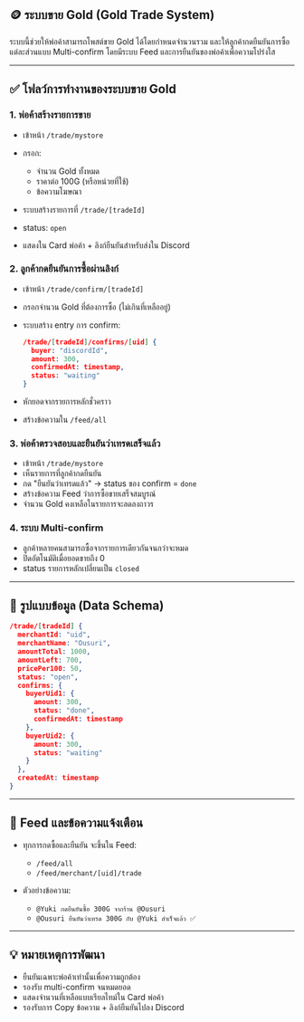 ## 🪙 ระบบขาย Gold (Gold Trade System)

ระบบนี้ช่วยให้พ่อค้าสามารถโพสต์ขาย Gold ได้โดยกำหนดจำนวนรวม และให้ลูกค้ากดยืนยันการซื้อแต่ละส่วนแบบ Multi-confirm โดยมีระบบ Feed และการยืนยันของพ่อค้าเพื่อความโปร่งใส

---

## ✅ โฟลว์การทำงานของระบบขาย Gold

### 1. พ่อค้าสร้างรายการขาย

* เข้าหน้า `/trade/mystore`
* กรอก:

  * จำนวน Gold ทั้งหมด
  * ราคาต่อ 100G (หรือหน่วยที่ใช้)
  * ข้อความโฆษณา
* ระบบสร้างรายการที่ `/trade/[tradeId]`
* status: `open`
* แสดงใน Card พ่อค้า + ลิงก์ยืนยันสำหรับส่งใน Discord

### 2. ลูกค้ากดยืนยันการซื้อผ่านลิงก์

* เข้าหน้า `/trade/confirm/[tradeId]`
* กรอกจำนวน Gold ที่ต้องการซื้อ (ไม่เกินที่เหลืออยู่)
* ระบบสร้าง entry การ confirm:

  ```json
  /trade/[tradeId]/confirms/[uid] {
    buyer: "discordId",
    amount: 300,
    confirmedAt: timestamp,
    status: "waiting"
  }
  ```
* หักยอดจากรายการหลักชั่วคราว
* สร้างข้อความใน `/feed/all`

### 3. พ่อค้าตรวจสอบและยืนยันว่าเทรดเสร็จแล้ว

* เข้าหน้า `/trade/mystore`
* เห็นรายการที่ลูกค้ากดยืนยัน
* กด "ยืนยันว่าเทรดแล้ว" → status ของ confirm = `done`
* สร้างข้อความ Feed ว่าการซื้อขายเสร็จสมบูรณ์
* จำนวน Gold คงเหลือในรายการจะลดลงถาวร

### 4. ระบบ Multi-confirm

* ลูกค้าหลายคนสามารถซื้อจากรายการเดียวกันจนกว่าจะหมด
* ปิดอัตโนมัติเมื่อยอดขายถึง 0
* status รายการหลักเปลี่ยนเป็น `closed`

---

## 🧾 รูปแบบข้อมูล (Data Schema)

```json
/trade/[tradeId] {
  merchantId: "uid",
  merchantName: "Ousuri",
  amountTotal: 1000,
  amountLeft: 700,
  pricePer100: 50,
  status: "open",
  confirms: {
    buyerUid1: {
      amount: 300,
      status: "done",
      confirmedAt: timestamp
    },
    buyerUid2: {
      amount: 300,
      status: "waiting"
    }
  },
  createdAt: timestamp
}
```

---

## 📑 Feed และข้อความแจ้งเตือน

* ทุกการกดซื้อและยืนยัน จะขึ้นใน Feed:

  * `/feed/all`
  * `/feed/merchant/[uid]/trade`
* ตัวอย่างข้อความ:

  * `@Yuki กดยืนยันซื้อ 300G จากร้าน @Ousuri`
  * `@Ousuri ยืนยันว่าเทรด 300G กับ @Yuki สำเร็จแล้ว ✅`

---

## 💡 หมายเหตุการพัฒนา

* ยืนยันเฉพาะพ่อค้าเท่านั้นเพื่อความถูกต้อง
* รองรับ multi-confirm จนหมดยอด
* แสดงจำนวนที่เหลือแบบเรียลไทม์ใน Card พ่อค้า
* รองรับการ Copy ข้อความ + ลิงก์ยืนยันไปลง Discord
